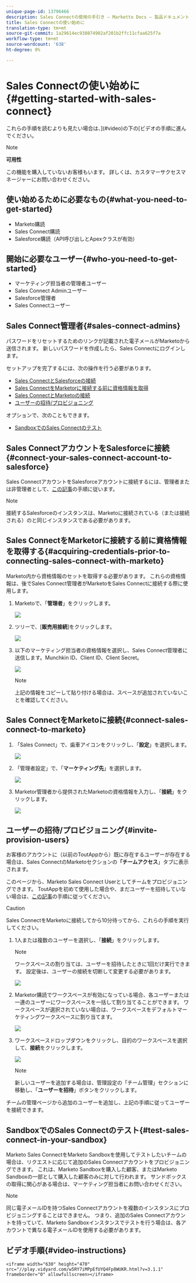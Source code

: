 ```yaml
---
unique-page-id: 13796466
description: Sales Connectの使用の手引き — Marketto Docs — 製品ドキュメント
title: Sales Connectの使い始めに
translation-type: tm+mt
source-git-commit: 1a29614ec938074902af201b2ffc11cfaa625f7a
workflow-type: tm+mt
source-wordcount: '638'
ht-degree: 0%

---
```



# Sales Connectの使い始めに{#getting-started-with-sales-connect}

これらの手順を読むよりも見たい場合は、](#video)の下の[ビデオの手順に進んでください。

>[!NOTE]
>
>**可用性**
>
>この機能を購入していないお客様もいます。 詳しくは、カスタマーサクセスマネージャーにお問い合わせください。

## 使い始めるために必要なもの{#what-you-need-to-get-started}

* Marketo購読
* Sales Connect購読
* Salesforce購読（API呼び出しとApexクラスが有効）

## 開始に必要なユーザー{#who-you-need-to-get-started}

* マーケティング担当者の管理者ユーザー
* Sales Connect Adminユーザー
* Salesforce管理者
* Sales Connectユーザー

## Sales Connect管理者{#sales-connect-admins}

パスワードをリセットするためのリンクが記載された電子メールがMarketoから送信されます。 新しいパスワードを作成したら、Sales Connectにログインします。

セットアップを完了するには、次の操作を行う必要があります。

* [Sales ConnectとSalesforceの接続](#sfdc)
* [Sales ConnectをMarketorに接続する前に資格情報を取得](#acquire)
* [Sales ConnectとMarketoの接続](#mkto)
* [ユーザーの招待/プロビジョニング](#IPU)

オプションで、次のこともできます。

* [SandboxでのSales Connectのテスト](#sandbox)

## Sales ConnectアカウントをSalesforceに接続{#connect-your-sales-connect-account-to-salesforce}

Sales ConnectアカウントをSalesforceアカウントに接続するには、管理者または非管理者として、[この記事](http://docs.marketo.com/x/JwDb)の手順に従います。

>[!NOTE]
>
>接続するSalesforceのインスタンスは、Marketoに接続されている（または接続される）のと同じインスタンスである必要があります。

## Sales ConnectをMarketorに接続する前に資格情報を取得する{#acquiring-credentials-prior-to-connecting-sales-connect-with-marketo}

Marketo内から資格情報のセットを取得する必要があります。 これらの資格情報は、後でSales Connect管理者がMarketoをSales Connectに接続する際に使用します。

1. Marketoで、「**管理者**」をクリックします。

   ![](assets/one.png)

1. ツリーで、[**販売用接続**]をクリックします。

   ![](assets/two.png)

1. 以下のマーケティング担当者の資格情報を選択し、Sales Connect管理者に送信します。Munchkin ID、Client ID、Client Secret。

   ![](assets/3.jpg)

   >[!NOTE]
   >
   >上記の情報をコピーして貼り付ける場合は、スペースが追加されていないことを確認してください。

## Sales ConnectをMarketoに接続{#connect-sales-connect-to-marketo}

1. 「Sales Connect」で、歯車アイコンをクリックし、「**設定**」を選択します。

   ![](assets/four.png)

1. 「管理者設定」で、「**マーケティング先**」を選択します。

   ![](assets/eight.png)

1. Marketor管理者から提供されたMarketoの資格情報を入力し、「**接続**」をクリックします。

   ![](assets/credentials.png)

## ユーザーの招待/プロビジョニング{#invite-provision-users}

お客様のアカウントに（以前のToutAppから）既に存在するユーザーが存在する場合は、Sales ConnectのMarketoセクションの&#x200B;**「チームアクセス**」タブに表示されます。

このページから、Marketo Sales Connect Userとしてチームをプロビジョニングできます。 ToutAppを初めて使用した場合や、まだユーザーを招待していない場合は、[この記事](http://docs.marketo.com/display/TOUT/Invite+Team+Members)の手順に従ってください。

>[!CAUTION]
>
>Sales ConnectをMarketoに接続してから10分待ってから、これらの手順を実行してください。

1. 1人または複数のユーザーを選択し、「**接続**」をクリックします。

   >[!NOTE]
   >
   >ワークスペースの割り当ては、ユーザーを招待したときに1回だけ実行できます。 設定後は、ユーザーの接続を切断して変更する必要があります。

   ![](assets/users.png)

1. Marketor購読でワークスペースが有効になっている場合、各ユーザーまたは一連のユーザーにワークスペースを一括して割り当てることができます。 ワークスペースが選択されていない場合は、ワークスペースをデフォルトマーケティングワークスペースに割り当てます。

   ![](assets/nine.jpg)

1. ワークスペースドロップダウンをクリックし、目的のワークスペースを選択して、**接続**&#x200B;をクリックします。

   ![](assets/ten.png)

   >[!NOTE]
   >
   >新しいユーザーを追加する場合は、管理設定の「チーム管理」セクションに移動し、「**ユーザーを招待**」ボタンをクリックします。

チームの管理ページから追加のユーザーを追加し、上記の手順に従ってユーザーを接続できます。

## SandboxでのSales Connectのテスト{#test-sales-connect-in-your-sandbox}

Marketo Sales ConnectをMarketo Sandboxを使用してテストしたいチームの場合は、リクエストに応じて追加のSales Connectアカウントをプロビジョニングできます。 これは、Marketo Sandboxを購入した顧客、またはMarketo Sandboxの一部として購入した顧客のみに対して行われます。 サンドボックスの取得に関心がある場合は、マーケティング担当者にお問い合わせください。

>[!NOTE]
>
>同じ電子メールIDを持つSales Connectアカウントを複数のインスタンスにプロビジョニングすることはできません。 つまり、追加のSales Connectアカウントを持っていて、Marketo Sandboxインスタンスでテストを行う場合は、各アカウントで異なる電子メールIDを使用する必要があります。

## ビデオ手順{#video-instructions}

`<iframe width="630" height="470" src="//play.vidyard.com/w5RY7iMPpEfUYQ4Fp8WUKR.html?v=3.1.1" frameborder="0" allowfullscreen></iframe>`

